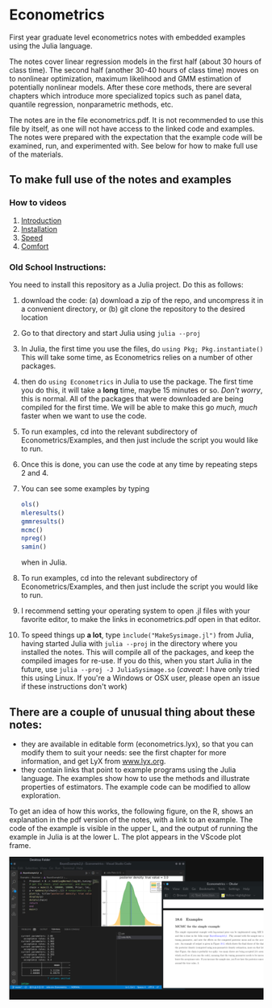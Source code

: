 # Econometrics
First year graduate level econometrics notes with embedded examples using the Julia language.

The notes cover linear regression models in the first half (about 30 hours of class time). The second half (another 30-40 hours of class time) moves on to nonlinear optimization, maximum likelihood and GMM estimation of potentially nonlinear models. After these core methods, there are several chapters which introduce more specialized topics such as panel data, quantile regression, nonparametric methods, etc.

The notes are in the file econometrics.pdf. It is not recommended to use this file by itself, as one will not have access to the linked code and examples. The notes were prepared with the expectation that the example code will be examined, run, and experimented with. See below for how to make full use of the materials.

## To make full use of the notes and examples

### How to videos
1. [Introduction](https://youtu.be/I5lclHKlQnA)    
2. [Installation](https://youtu.be/N_aWT7OiX4k)
3. [Speed](https://youtu.be/a-_ZNTBeLCw)
4. [Comfort](https://youtu.be/Nbhmq4VWVJU)

### Old School Instructions:
You need to install this repository as a Julia project. Do this as follows: 

1. download the code:
    (a) download a zip of the repo, and uncompress it in a convenient directory, or
    (b) git clone the repository to the desired location

2. Go to that directory and start Julia using ``julia --proj``

3. In Julia, the first time you use the files, do ``using Pkg; Pkg.instantiate()`` This will take some time, as Econometrics relies on a number of other packages.

4. then do ``using Econometrics`` in Julia to use the package. The first time you do this, it will take a **long** time, maybe 15 minutes or so. *Don't worry*, this is normal. All of the packages that were downloaded are being compiled for the first time. We will be able to make this go *much, much* faster when we want to use the code.

5. To run examples, cd into the relevant subdirectory of Econometrics/Examples, and then just include the script you would like to run.

6. Once this is done, you can use the code at any time by repeating steps 2 and 4.

7. You can see some examples by typing 
   ```julia
   ols()
   mleresults()
   gmmresults()
   mcmc()
   npreg()
   samin()
   ```
   when in Julia.

8. To run examples, cd into the relevant subdirectory of Econometrics/Examples, and then just include the script you would like to run.

9. I recommend setting your operating system to open .jl files with your favorite editor,
   to make the links in econometrics.pdf open in that editor.
10. To speed things up **a lot**, type ``ìnclude("MakeSysimage.jl")`` from Julia, having started Julia with ``julia --proj`` in the directory where you installed the notes. This will compile all of the packages, and keep the compiled images for re-use. If you do this, when you start Julia in the future, use ``julia --proj -J JuliaSysimage.so`` (*caveat*: I have only tried this using Linux. If you're a Windows or OSX user, please open an issue if these instructions don't work) 

## There are a couple of unusual thing about these notes:
- they are available in editable form (econometrics.lyx), so that you can modify them to suit your needs: see the first chapter for more information, and get LyX from  www.lyx.org. 
- they contain links that point to example programs using the Julia language. The examples show how to use the methods and illustrate properties of estimators. The example code can be modified to allow exploration.

To get an idea of how this works, the following figure, on the R, shows an explanation in the pdf version of the notes, with a link to an example. The code of the example is visible in the upper L, and the output of running the example in Julia is at the lower L. The plot appears in the VScode plot frame.

![example](https://github.com/mcreel/Econometrics/blob/main/example.png)
